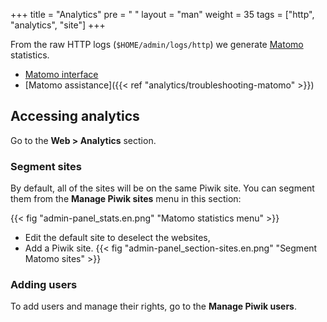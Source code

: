 +++
title = "Analytics"
pre = "<i class='fas fa-fw fa-chart-line'></i> "
layout = "man"
weight = 35
tags = ["http", "analytics", "site"]
+++

From the raw HTTP logs (`$HOME/admin/logs/http`) we generate [Matomo](https://matomo.org/) statistics.

- [Matomo interface](https://analytics.alwaysdata.com)
- [Matomo assistance]({{< ref "analytics/troubleshooting-matomo" >}})

## Accessing analytics

Go to the **Web > Analytics** section.

### Segment sites

By default, all of the sites will be on the same Piwik site. You can segment them from the **Manage Piwik sites** menu in this section:

{{< fig "admin-panel_stats.en.png" "Matomo statistics menu" >}}

-   Edit the default site to deselect the websites,
-   Add a Piwik site.
    {{< fig "admin-panel_section-sites.en.png" "Segment Matomo sites" >}}

### Adding users

To add users and manage their rights, go to the **Manage Piwik users**.
